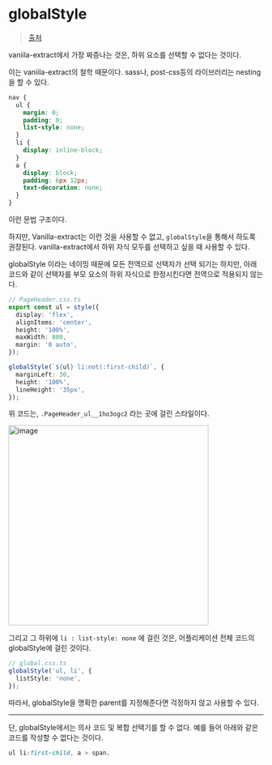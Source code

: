 # globalStyle

> [출처](https://vanilla-extract.style/documentation/global-api/global-style/#globalstyle)

vaniila-extract에서 가장 짜증나는 것은, 하위 요소를 선택할 수 없다는 것이다.

이는 vaniila-extract의 철학 때문이다. sass나, post-css등의 라이브러리는 nesting 을 할 수 있다.

```scss
nav {
  ul {
    margin: 0;
    padding: 0;
    list-style: none;
  }
  li {
    display: inline-block;
  }
  a {
    display: block;
    padding: 6px 12px;
    text-decoration: none;
  }
}
```

이런 문법 구조이다.

하지만, Vanilla-extract는 이런 것을 사용할 수 없고, `globalStyle`을 통해서 하도록 권장된다. vanilla-extract에서 하위 자식 모두를 선택하고 싶을 때 사용할 수 있다.

globalStyle 이라는 네이밍 때문에 모든 전역으로 선택자가 선택 되기는 하지만, 아래 코드와 같이 선택자를 부모 요소의 하위 자식으로 한정시킨다면 전역으로 적용되지 않는다.

```ts
// PageHeader.css.ts
export const ul = style({
  display: 'flex',
  alignItems: 'center',
  height: '100%',
  maxWidth: 800,
  margin: '0 auto',
});

globalStyle(`${ul} li:not(:first-child)`, {
  marginLeft: 30,
  height: '100%',
  lineHeight: '35px',
});
```

위 코드는, `.PageHeader_ul__1ho3ogc2` 라는 곳에 걸린 스타일이다.

<img width="395" alt="image" src="https://github.com/pozafly/TIL/assets/59427983/2d7799d4-32ce-4e36-a57c-3a6e3e02e324">

그리고 그 하위에 `li : list-style: none` 에 걸린 것은, 어플리케이션 전체 코드의 globalStyle에 걸린 것이다.

```ts
// global.css.ts
globalStyle('ul, li', {
  listStyle: 'none',
});
```

따라서, globalStyle을 명확한 parent를 지정해준다면 걱정하지 않고 사용할 수 있다.

---

단, globalStyle에서는 의사 코드 및 복합 선택기를 할 수 없다. 예를 들어 아래와 같은 코드를 작성할 수 없다는 것이다.

```css
ul li:first-child, a > span.
```

